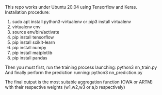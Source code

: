 This repo works under Ubuntu 20.04 using Tensorflow and Keras.
Installation procedure:


1) sudo apt install python3-virtualenv  or pip3 install virtualenv
2) virtualenv env
3) source env/bin/activate
4) pip install tensorflow
5) pip install scikit-learn
6) pip install numpy
7) pip install matplotlib
8) pip install pandas

Then you must first, run the training process launching: python3 nn_train.py
And finally perform the prediction running: python3 nn_prediction.py

The final output is the most suitable aggregation function (OWA or ARTM) with their respective weights (w1,w2,w3 or a,b respectively)
